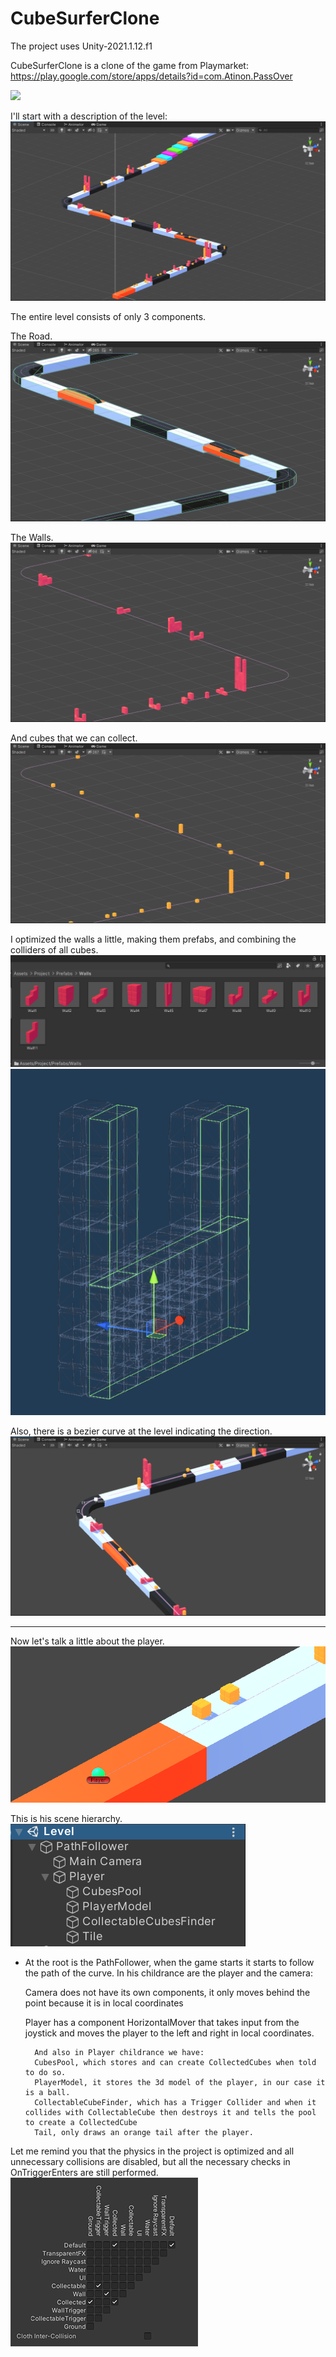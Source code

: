 # CubeSurferClone

The project uses Unity-2021.1.12.f1

CubeSurferClone is a clone of the game from Playmarket:
 https://play.google.com/store/apps/details?id=com.Atinon.PassOver

![](Images/Gif.gif)

I'll start with a description of the level:
![](Images/1.png)

The entire level consists of only 3 components.

The Road.
![](Images/2.png)

The Walls.
![](Images/3.png)

And cubes that we can collect.
![](Images/4.png)

I optimized the walls a little, making them prefabs, and combining the colliders of all cubes.
![](Images/5.png)
![](Images/6.png)

Also, there is a bezier curve at the level indicating the direction.
![](Images/7.png)

--------------------------------------------------------------------------------------------------------------------------------------

Now let's talk a little about the player.
![](Images/8.png)

Тhis is his scene hierarchy.
![](Images/9.png)

* At the root is the PathFollower, when the game starts it starts to follow the path of the curve.
	In his childrance are the player and the camera:

	Camera does not have its own components, it only moves behind the point because it is in local coordinates

	Player has a component HorizontalMover that takes input from the joystick and moves the player to the left 
	and right in local coordinates.

		And also in Player childrance we have:
		CubesPool, which stores and can create CollectedCubes when told to do so.
		PlayerModel, it stores the 3d model of the player, in our case it is a ball.
		CollectableCubeFinder, which has a Trigger Collider and when it collides with CollectableCube then destroys it and tells the pool to create a CollectedCube
		Tail, only draws an orange tail after the player.


Let me remind you that the physics in the project is optimized and all unnecessary collisions are disabled, but all the necessary checks in OnTriggerEnters are still performed.
![](Images/10.png)
